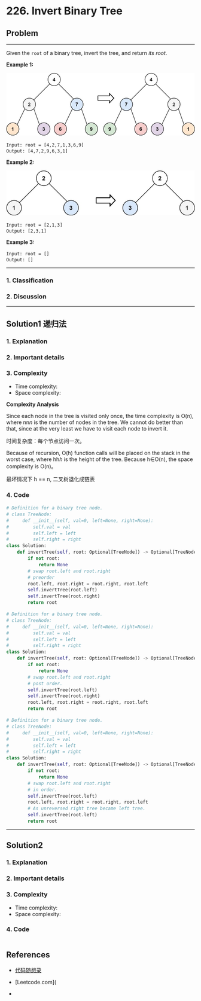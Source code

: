 # 226. Invert Binary Tree

## Problem

*****

Given the `root` of a binary tree, invert the tree, and return *its root*.

 

**Example 1:**

![img](./0226%20Invert%20Binary%20Tree.assets/invert1-tree.jpg)

```
Input: root = [4,2,7,1,3,6,9]
Output: [4,7,2,9,6,3,1]
```

**Example 2:**

![img](./0226%20Invert%20Binary%20Tree.assets/invert2-tree.jpg)

```
Input: root = [2,1,3]
Output: [2,3,1]
```

**Example 3:**

```
Input: root = []
Output: []
```

******

### 1. Classification



### 2. Discussion





*******

## Solution1 递归法

### 1. Explanation





### 2. Important details





### 3. Complexity

- Time complexity:
- Space complexity:

**Complexity Analysis**

Since each node in the tree is visited only once, the time complexity is O(n), where nn*n* is the number of nodes in the tree. We cannot do better than that, since at the very least we have to visit each node to invert it.

时间复杂度：每个节点访问一次。

Because of recursion, O(h) function calls will be placed on the stack in the worst case, where hh*h* is the height of the tree. Because h∈O(n), the space complexity is O(n)。

最坏情况下 h == n, 二叉树退化成链表

### 4. Code

```python
# Definition for a binary tree node.
# class TreeNode:
#     def __init__(self, val=0, left=None, right=None):
#         self.val = val
#         self.left = left
#         self.right = right
class Solution:
    def invertTree(self, root: Optional[TreeNode]) -> Optional[TreeNode]:
        if not root:
            return None
        # swap root.left and root.right
        # preorder
        root.left, root.right = root.right, root.left
        self.invertTree(root.left)
        self.invertTree(root.right)
        return root
```



```python
# Definition for a binary tree node.
# class TreeNode:
#     def __init__(self, val=0, left=None, right=None):
#         self.val = val
#         self.left = left
#         self.right = right
class Solution:
    def invertTree(self, root: Optional[TreeNode]) -> Optional[TreeNode]:
        if not root:
            return None
        # swap root.left and root.right
        # post order.
        self.invertTree(root.left)
        self.invertTree(root.right)
        root.left, root.right = root.right, root.left
        return root
```



```python
# Definition for a binary tree node.
# class TreeNode:
#     def __init__(self, val=0, left=None, right=None):
#         self.val = val
#         self.left = left
#         self.right = right
class Solution:
    def invertTree(self, root: Optional[TreeNode]) -> Optional[TreeNode]:
        if not root:
            return None
        # swap root.left and root.right
        # in order.
        self.invertTree(root.left)
        root.left, root.right = root.right, root.left
        # As unreversed right tree became left tree.
        self.invertTree(root.left)
        return root
```



********

## Solution2

### 1. Explanation





### 2. Important details





### 3. Complexity

- Time complexity:
- Space complexity:



### 4. Code

```python

```

## References

- [代码随想录 ](https://github.com/youngyangyang04/leetcode-master)
- [Leetcode.com](

- 